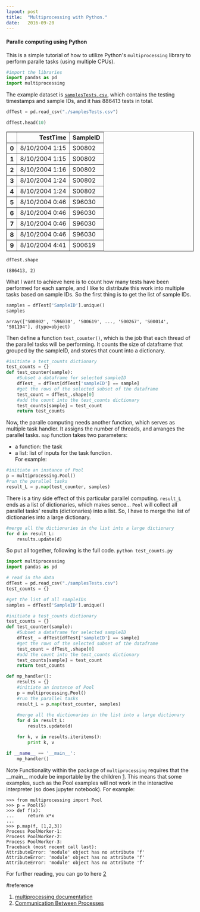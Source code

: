 ```yaml
---
layout: post
title:  "Multiprocessing with Python."
date:   2016-09-20
---
```



#### Paralle computing using Python  
This is a simple tutorial of how to utilize Python's `multiprocessing` library to perform paralle tasks (using multiple CPUs). 


```python
#import the libraries
import pandas as pd
import multiprocessing
```

The example dataset is [`samplesTests.csv`](https://github.com/juvion/juvion.github.io/raw/master/ref/samplesTests.zip), which contains the testing timestamps and sample IDs, and it has 886413 tests in total.


```python
dfTest = pd.read_csv("./samplesTests.csv")
```


```python
dfTest.head(10)
```




<div>
<table border="1" class="dataframe">
  <thead>
    <tr style="text-align: right;">
      <th></th>
      <th>TestTime</th>
      <th>SampleID</th>
    </tr>
  </thead>
  <tbody>
    <tr>
      <th>0</th>
      <td>8/10/2004 1:15</td>
      <td>S00802</td>
    </tr>
    <tr>
      <th>1</th>
      <td>8/10/2004 1:15</td>
      <td>S00802</td>
    </tr>
    <tr>
      <th>2</th>
      <td>8/10/2004 1:16</td>
      <td>S00802</td>
    </tr>
    <tr>
      <th>3</th>
      <td>8/10/2004 1:24</td>
      <td>S00802</td>
    </tr>
    <tr>
      <th>4</th>
      <td>8/10/2004 1:24</td>
      <td>S00802</td>
    </tr>
    <tr>
      <th>5</th>
      <td>8/10/2004 0:46</td>
      <td>S96030</td>
    </tr>
    <tr>
      <th>6</th>
      <td>8/10/2004 0:46</td>
      <td>S96030</td>
    </tr>
    <tr>
      <th>7</th>
      <td>8/10/2004 0:46</td>
      <td>S96030</td>
    </tr>
    <tr>
      <th>8</th>
      <td>8/10/2004 0:46</td>
      <td>S96030</td>
    </tr>
    <tr>
      <th>9</th>
      <td>8/10/2004 4:41</td>
      <td>S00619</td>
    </tr>
  </tbody>
</table>
</div>




```python
dfTest.shape
```




    (886413, 2)



What I want to achieve here is to count how many tests have been performed for each sample, and I like to distribute this work into multiple tasks based on sample IDs. 
So the first thing is to get the list of sample IDs.


```python
samples = dfTest['SampleID'].unique()
samples
```




    array(['S00802', 'S96030', 'S00619', ..., 'S00267', 'S00014', 'S01194'], dtype=object)



Then define a function `test_counter()`, which is the job that each thread of the parallel tasks will be performing. It counts the size of dataframe that grouped by the sampleID, and stores that count into a dictionary.


```python
#initiate a test_counts dictionary
test_counts = {}
def test_counter(sample):
    #Subset a dataframe for selected sampleID
    dfTest_ = dfTest[dfTest['sampleID'] == sample]
    #get the rows of the selected subset of the dataframe
    test_count = dfTest_.shape[0]
    #add the count into the test_counts dictionary
    test_counts[sample] = test_count
    return test_counts
```

Now, the paralle computing needs another function, which serves as multiple task handler. It assigns the number of threads, and arranges the parallel tasks. 
`map` function takes two parameters:  
- a function: the task   
- a list: list of inputs for the task function.   
For example:


```python
#initiate an instance of Pool
p = multiprocessing.Pool()
#run the parallel tasks
result_L = p.map(test_counter, samples)
```

There is a tiny side effect of this particular parallel computing. `result_L` ends as a list of dictionaries, which makes sence... `Pool` will collect all parallel tasks' results (dictionaries) into a list. So, I have to merge the list of dictionaries into a large dictionary.


```python
#merge all the dictionaries in the list into a large dictionary
for d in result_L:
    results.update(d)
```

So put all together, following is the full code. 
`python test_counts.py`

```python
import multiprocessing
import pandas as pd

# read in the data
dfTest = pd.read_csv("./samplesTests.csv")
test_counts = {}

#get the list of all sampleIDs
samples = dfTest['SampleID'].unique()

#initiate a test_counts dictionary
test_counts = {}
def test_counter(sample):
    #Subset a dataframe for selected sampleID
    dfTest_ = dfTest[dfTest['sampleID'] == sample]
    #get the rows of the selected subset of the dataframe
    test_count = dfTest_.shape[0]
    #add the count into the test_counts dictionary
    test_counts[sample] = test_count
    return test_counts

def mp_handler():
    results = {}
    #initiate an instance of Pool
    p = multiprocessing.Pool()
    #run the parallel tasks
    result_L = p.map(test_counter, samples)
    
    #merge all the dictionaries in the list into a large dictionary
    for d in result_L:
        results.update(d)

    for k, v in results.iteritems():
        print k, v

if __name__ == '__main__':
    mp_handler()
```

Note Functionality within the package of `multiprocessing` requires that the \_\_main\_\_ module be importable by the children [1](https://docs.python.org/2/library/multiprocessing.html#multiprocessing-programming). This means that some examples, such as the Pool examples will not work in the interactive interpreter (so does jupyter notebook). For example:

```
>>> from multiprocessing import Pool
>>> p = Pool(5)
>>> def f(x):
...     return x*x
...
>>> p.map(f, [1,2,3])
Process PoolWorker-1:
Process PoolWorker-2:
Process PoolWorker-3:
Traceback (most recent call last):
AttributeError: 'module' object has no attribute 'f'
AttributeError: 'module' object has no attribute 'f'
AttributeError: 'module' object has no attribute 'f'
```

For further reading, you can go to here [2](https://pymotw.com/2/multiprocessing/communication.html)

#reference
1. [multiprocessing documentation](https://docs.python.org/2/library/multiprocessing.html#multiprocessing-programming)
2. [Communication Between Processes](https://pymotw.com/2/multiprocessing/communication.html)
